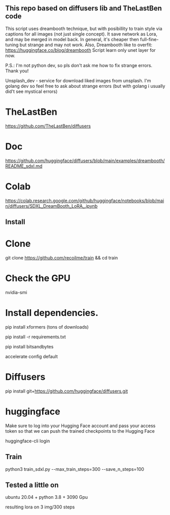 ## This repo based on diffusers lib and TheLastBen code

This script uses dreambooth technique, but with posibillity to train style via captions 
for all images (not just single concept). It save network as Lora, and may be merged in model back.
In general, it's cheaper then full-fine-tuning but strange and may not work. Also,
Dreambooth like to overfit: https://huggingface.co/blog/dreambooth
Script learn only unet layer for now. 


P.S.: I'm not python dev, so pls don't ask me how to fix strange errors. Thank you!

Unsplash_dev - service for download liked images from unsplash. I'm golang dev so feel free to ask about strange errors (but with golang i usually did't see mystical errors)

# TheLastBen
https://github.com/TheLastBen/diffusers

# Doc
https://github.com/huggingface/diffusers/blob/main/examples/dreambooth/README_sdxl.md

# Colab
https://colab.research.google.com/github/huggingface/notebooks/blob/main/diffusers/SDXL_DreamBooth_LoRA_.ipynb

## Install

# Clone
git clone https://github.com/recoilme/train && cd train

# Check the GPU
nvidia-smi

# Install dependencies.
pip install xformers (tons of downloads)

pip install -r requirements.txt

pip install bitsandbytes

accelerate config default


# Diffusers
pip install git+https://github.com/huggingface/diffusers.git 

# huggingface 
Make sure to log into your Hugging Face account and pass your access token so that we can push the trained checkpoints to the Hugging Face

huggingface-cli login

## Train

python3 train_sdxl.py --max_train_steps=300 --save_n_steps=100


## Tested a little on
ubuntu 20.04 + python 3.8 + 3090 Gpu

resulting lora on 3 img/300 steps
